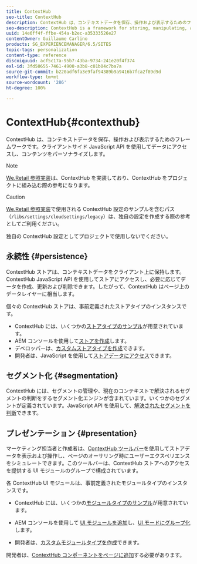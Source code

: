 ```yaml
---
title: ContextHub
seo-title: ContextHub
description: ContextHub は、コンテキストデータを保存、操作および表示するためのフレームワークです。
seo-description: ContextHub is a framework for storing, manipulating, and presenting context data
uuid: 14e6ff4f-ffbe-454a-b2ec-a35333526e27
contentOwner: Guillaume Carlino
products: SG_EXPERIENCEMANAGER/6.5/SITES
topic-tags: personalization
content-type: reference
discoiquuid: acf5c17a-95b7-43ba-9734-241e20f4f374
exl-id: 3fd50655-7461-4900-a3b8-c01b04c7ba7a
source-git-commit: b220adf6fa3e9faf94389b9a9416b7fca2f89d9d
workflow-type: tm+mt
source-wordcount: '286'
ht-degree: 100%

---
```


# ContextHub{#contexthub}

ContextHub は、コンテキストデータを保存、操作および表示するためのフレームワークです。クライアントサイド JavaScript API を使用してデータにアクセスし、コンテンツをパーソナライズします。

>[!NOTE]
>
>[We.Retail 参照実装](/help/sites-developing/we-retail.md)は、ContextHub を実装しており、ContextHub をプロジェクトに組み込む際の参考になります。

>[!CAUTION]
>
>[We.Retail 参照実装](/help/sites-developing/we-retail.md)で使用される ContextHub 設定のサンプルを含むパス（`/libs/settings/cloudsettings/legacy`）は、独自の設定を作成する際の参考としてご利用ください。
>
>独自の ContextHub 設定としてプロジェクトで使用しないでください。

## 永続性 {#persistence}

ContextHub ストアは、コンテキストデータをクライアント上に保持します。ContextHub JavaScript API を使用してストアにアクセスし、必要に応じてデータを作成、更新および削除できます。したがって、ContextHub はページ上のデータレイヤーに相当します。

個々の ContextHub ストアは、事前定義されたストアタイプのインスタンスです。

* ContextHub には、いくつかの[ストアタイプのサンプル](/help/sites-developing/ch-samplestores.md)が用意されています。
* AEM コンソールを使用して[ストアを作成](ch-configuring.md#creating-a-contexthub-store)します。
* デベロッパーは、[カスタムストアタイプを作成](/help/sites-developing/ch-extend.md#creating-custom-store-candidates)できます。
* 開発者は、JavaScript を使用して[ストアデータにアクセス](/help/sites-developing/ch-adding.md#interacting-with-contexthub-stores)できます。

## セグメント化 {#segmentation}

ContextHub には、セグメントの管理や、現在のコンテキストで解決されるセグメントの判断をするセグメント化エンジンが含まれています。いくつかのセグメントが定義されています。JavaScript API を使用して、[解決されたセグメントを判断](/help/sites-developing/ch-adding.md#determining-resolved-contexthub-segments)できます。

## プレゼンテーション {#presentation}

マーケティング担当者と作成者は、[ContextHub ツールバー](/help/sites-authoring/ch-previewing.md)を使用してストアデータを表示および操作し、ページのオーサリング時にユーザーエクスペリエンスをシミュレートできます。このツールバーは、ContextHub ストアへのアクセスを提供する UI モジュールのグループで構成されています。

各 ContextHub UI モジュールは、事前定義されたモジュールタイプのインスタンスです。

* ContextHub には、いくつかの[モジュールタイプのサンプル](/help/sites-developing/ch-samplemodules.md)が用意されています。
* AEM コンソールを使用して [UI モジュールを追加](ch-configuring.md#adding-a-ui-module)し、[UI モードにグループ化](ch-configuring.md#adding-a-ui-mode)します。

* 開発者は、[カスタムモジュールタイプを作成](/help/sites-developing/ch-extend.md#creating-contexthub-ui-module-types)できます。

開発者は、[ContextHub コンポーネントをページに追加](/help/sites-developing/ch-adding.md)する必要があります。
